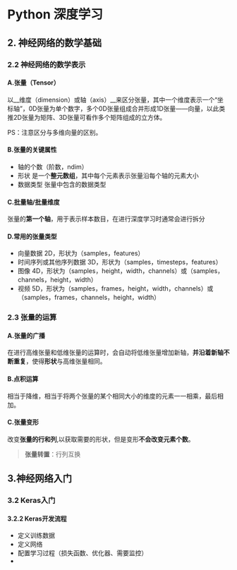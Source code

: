 # Python 深度学习

## 2. 神经网络的数学基础

### 2.2 神经网络的数学表示

#### A.张量（Tensor）

以__维度（dimension）或轴（axis）__来区分张量，其中一个维度表示一个“坐标轴”，0D张量为单个数字，多个0D张量组成合并形成1D张量——向量，以此类推2D张量为矩阵、3D张量可看作多个矩阵组成的立方体。

PS：注意区分与多维向量的区别。
#### B.张量的关键属性

* 轴的个数（阶数，ndim）
* 形状  是一个**整元数组**，其中每个元素表示张量沿每个轴的元素大小
* 数据类型  张量中包含的数据类型

#### C.批量轴/批量维度

张量的**第一个轴**，用于表示样本数目，在进行深度学习时通常会进行拆分

#### D.常用的张量类型

* 向量数据 2D，形状为（samples，features）
* 时间序列或其他序列数据 3D，形状为（samples，timesteps，features）
* 图像 4D，形状为（samples，height，width，channels）或（samples，channels，height，width）
* 视频 5D，形状为（samples，frames，height，width，channels）或（samples，frames，channels，height，width）

### 2.3 张量的运算

#### A.张量的广播

在进行高维张量和低维张量的运算时，会自动将低维张量增加新轴，**并沿着新轴不断重复**，使得**形状**与高维张量相同。

#### B.点积运算
相当于降维，相当于将两个张量的某个相同大小的维度的元素一一相乘，最后相加。

#### C.张量变形
改变**张量的行和列**,以获取需要的形状，但是变形**不会改变元素个数**。
>**张量转置**：行列互换

## 3.神经网络入门
### 3.2 Keras入门
#### 3.2.2 Keras开发流程
* 定义训练数据
* 定义网络
* 配置学习过程（损失函数、优化器、需要监控）
* 
<!--stackedit_data:
eyJoaXN0b3J5IjpbLTYyMDk2MzM1NiwtMTE2MTk5MTU2OSw5Mz
E5MjEzMzhdfQ==
-->